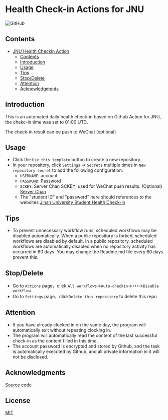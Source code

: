# Health Check-in Actions for JNU

<!-- ![GitHub repo size](https://img.shields.io/github/repo-size/azxj/jnu-stu-health-report)
![GitHub last commit](https://img.shields.io/github/last-commit/azxj/jnu-stu-health-report) -->
![GitHub](https://img.shields.io/github/license/Sakaizd/JNU_Health_Actions?style=for-the-badge)

## Contents
- [JNU Health Checkin Action](#jnu-health-checkin-action)
  - [Contents](#contents)
  - [Introduction](#introduction)
  - [Usage](#usage)
  - [Tips](#tips)
  - [Stop/Delete](#stopdelete)
  - [Attention](#attention)
  - [Acknowledgments](#acknowledgments)


## Introduction 

<!-- 某JNU的基于Github Action完成自动化的每日健康打卡工作，时间设置为 01:00 UTC，即每天早上9点。推送打卡结果到微信（可选） -->

This is an automated daily health check-in based on Github Action for JNU, the chekc-in time was set to 01:00 UTC.

 The check-in result can be push to WeChat (optional) 




## Usage
<!-- * 点击`Use this template`
* 在你的仓库点击 `Settings` -> `Secrets` 中多次 `New repository secret` 添加以下配置：
  - `USERNAME`：账号
  - `PASSWORD`：密码
  - `SCKEY`：Server酱SCKEY，用于微信推送结果。(可选) [Server酱](https://sct.ftqq.com/)
  - （这里的“学号”和“密码”与在[暨南大学学生健康打卡](https://stuhealth.jnu.edu.cn)界面所输入的相同）：
* 通过 `Action` -> `Auto-checkin`  -> `Run workflow` 运行一次即可实现每天自动打卡，运行进度和结果可以在`Actions`页面查看
* 当输出“插入问卷数据成功”时，表示本次打卡成功；当输出“重复提交问卷”时，表示今日已经打过卡。
* 如果配置了SCKEY，打卡结果会推送到微信 -->

* Click the `Use this template` button to create a new repository.
* In your repository, click `Settings` -> `Secrets` multiple times in `New repository secret` to add the following configuration:
   - `USERNAME`: account
   - `PASSWORD`: Password
   - `SCKEY`: Server Chan SCKEY, used for WeChat push results. (Optional) [Server Chan](https://sct.ftqq.com/)
   - The "student ID" and "password" here should references to the websites [Jinan University Student Health Check-in](https://stuhealth.jnu.edu.cn)


## Tips
* To prevent unnecessary workflow runs, scheduled workflows may be disabled automatically. When a public repository is forked, scheduled workflows are disabled by default. In a public repository, scheduled workflows are automatically disabled when no repository activity has occurred in 60 days. You may change the Readme.md file every 60 days prevent this.

## Stop/Delete
* Go to `Actions` page，click `All workflows`->`Auto-checkin`->`•••`->`Disable workflow`
* Go to `Settings` page，click`Delete this repository` to delete this repo

## Attention
* If you have already clocked in on the same day, the program will automatically exit without repeating clocking in.
* The program will automatically read the content of the last successful check-in as the content filled in this time.
* The account password is encrypted and stored by Github, and the task is automatically executed by Github, and all private information in it will not be disclosed. 

## Acknowledgments
 [Source code](https://github.com/azxj/jnu-stu-health-report) 
 
 ## License
[MIT](https://github.com/Sakaizd/Actions-LEDE/blob/main/LICENSE)
